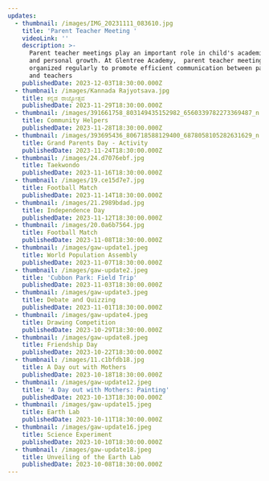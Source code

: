 ```yaml
---
updates:
  - thumbnail: /images/IMG_20231111_083610.jpg
    title: 'Parent Teacher Meeting '
    videoLink: ''
    description: >-
      Parent teacher meetings play an important role in child's academic success
      and personal growth. At Glentree Academy,  parent teacher meetings are
      organized regularly to promote efficient communication between pa.rents
      and teachers
    publishedDate: 2023-12-03T18:30:00.000Z
  - thumbnail: /images/Kannada Rajyotsava.jpg
    title: ಕನ್ನಡ ರಾಜ್ಯೋತ್ಸವ
    publishedDate: 2023-11-29T18:30:00.000Z
  - thumbnail: /images/391661758_803149435152982_6560339782273369487_n.jpg
    title: Community Helpers
    publishedDate: 2023-11-28T18:30:00.000Z
  - thumbnail: /images/393695436_806718588129400_6878058105282631629_n.jpg
    title: Grand Parents Day - Activity
    publishedDate: 2023-11-24T18:30:00.000Z
  - thumbnail: /images/24.d7076ebf.jpg
    title: Taekwondo
    publishedDate: 2023-11-16T18:30:00.000Z
  - thumbnail: /images/19.ce15d7e7.jpg
    title: Football Match
    publishedDate: 2023-11-14T18:30:00.000Z
  - thumbnail: /images/21.2989bdad.jpg
    title: Independence Day
    publishedDate: 2023-11-12T18:30:00.000Z
  - thumbnail: /images/20.0a6b7564.jpg
    title: Football Match
    publishedDate: 2023-11-08T18:30:00.000Z
  - thumbnail: /images/gaw-update1.jpeg
    title: World Population Assembly
    publishedDate: 2023-11-07T18:30:00.000Z
  - thumbnail: /images/gaw-update2.jpeg
    title: 'Cubbon Park: Field Trip'
    publishedDate: 2023-11-03T18:30:00.000Z
  - thumbnail: /images/gaw-update3.jpeg
    title: Debate and Quizzing
    publishedDate: 2023-11-01T18:30:00.000Z
  - thumbnail: /images/gaw-update4.jpeg
    title: Drawing Competition
    publishedDate: 2023-10-29T18:30:00.000Z
  - thumbnail: /images/gaw-update8.jpeg
    title: Friendship Day
    publishedDate: 2023-10-22T18:30:00.000Z
  - thumbnail: /images/11.c1bfdb18.jpg
    title: A Day out with Mothers
    publishedDate: 2023-10-18T18:30:00.000Z
  - thumbnail: /images/gaw-update12.jpeg
    title: 'A Day out with Mothers: Painting'
    publishedDate: 2023-10-13T18:30:00.000Z
  - thumbnail: /images/gaw-update15.jpeg
    title: Earth Lab
    publishedDate: 2023-10-11T18:30:00.000Z
  - thumbnail: /images/gaw-update16.jpeg
    title: Science Experiment
    publishedDate: 2023-10-10T18:30:00.000Z
  - thumbnail: /images/gaw-update18.jpeg
    title: Unveiling of the Earth Lab
    publishedDate: 2023-10-08T18:30:00.000Z
---
```


